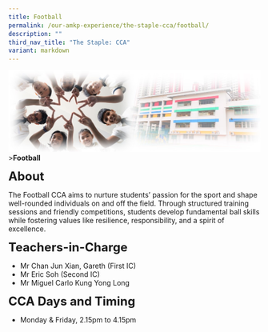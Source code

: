 ```yaml
---
title: Football
permalink: /our-amkp-experience/the-staple-cca/football/
description: ""
third_nav_title: "The Staple: CCA"
variant: markdown
---
```

![Sub-banner](/images/sub%20banner.jpg)
&gt;**Football**

**<font size="5">About</font>**

The Football CCA aims to nurture students’ passion for the sport and shape well-rounded individuals on and off the field. Through structured training sessions and friendly competitions, students develop fundamental ball skills while fostering values like resilience, responsibility, and a spirit of excellence.

**<font size="5">   Teachers-in-Charge</font>**
* Mr Chan Jun Xian, Gareth (First IC)
* Mr Eric Soh (Second IC)
* Mr Miguel Carlo Kung Yong Long  

**<font size="5">CCA Days and Timing</font>**
* Monday &amp; Friday, 2.15pm to 4.15pm
